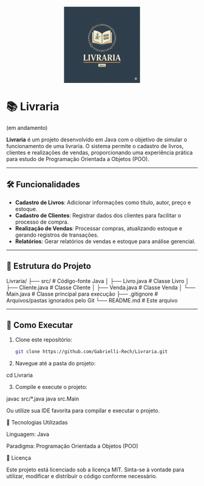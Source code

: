 <p align="center">   <img src="logoLivraria.png" alt="Logo do Projeto" width="200"> </p>

# 📚 Livraria

(em andamento)

**Livraria** é um projeto desenvolvido em Java com o objetivo de simular o funcionamento de uma livraria. O sistema permite o cadastro de livros, clientes e realizações de vendas, proporcionando uma experiência prática para estudo de Programação Orientada a Objetos (POO).

---

## 🛠️ Funcionalidades

- **Cadastro de Livros**: Adicionar informações como título, autor, preço e estoque.
- **Cadastro de Clientes**: Registrar dados dos clientes para facilitar o processo de compra.
- **Realização de Vendas**: Processar compras, atualizando estoque e gerando registros de transações.
- **Relatórios**: Gerar relatórios de vendas e estoque para análise gerencial.

---

## 📂 Estrutura do Projeto

Livraria/
├── src/ # Código-fonte Java
│ ├── Livro.java # Classe Livro
│ ├── Cliente.java # Classe Cliente
│ ├── Venda.java # Classe Venda
│ └── Main.java # Classe principal para execução
├── .gitignore # Arquivos/pastas ignorados pelo Git
└── README.md # Este arquivo


---

## 🚀 Como Executar

1. Clone este repositório:
   ```bash
   git clone https://github.com/Gabrielli-Rech/Livraria.git


2. Navegue até a pasta do projeto:

cd Livraria


3. Compile e execute o projeto:

javac src/*.java
java src.Main


Ou utilize sua IDE favorita para compilar e executar o projeto.

🧪 Tecnologias Utilizadas

Linguagem: Java

Paradigma: Programação Orientada a Objetos (POO)

📄 Licença

Este projeto está licenciado sob a licença MIT. Sinta-se à vontade para utilizar, modificar e distribuir o código conforme necessário.
